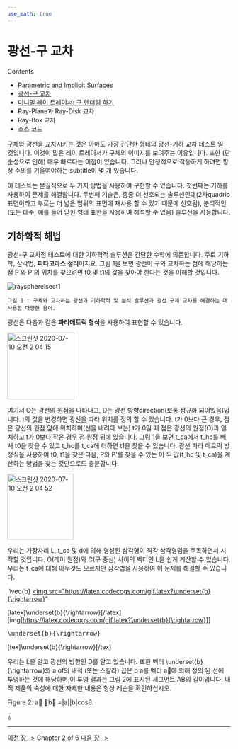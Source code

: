 ```yaml
---
use_math: true
---
```


# 광선-구 교차

Contents
- [Parametric and Implicit Surfaces](rt-A-Minimal-Ray-Tracer)
- [광선-구 교차](rt-광선-구-교차)
- [미니멀 레이 트레이서: 구 렌더링 하기](rt-미니멀레이트레이서)
- Ray-Plane과 Ray-Disk 교차
- Ray-Box 교차
- 소스 코드

구체와 광선을 교차시키는 것은 아마도 가장 간단한 형태의 광선-기하 교차 테스트 일 것입니다.
이것이 많은 레이 트레이서가 구체의 이미지를 보여주는 이유입니다.
또한 (단순성으로 인해) 매우 빠르다는 이점이 있습니다.
그러나 안정적으로 작동하게 하려면 항상 주의를 기울여야하는 subtitle이 몇 개 있습니다.

이 테스트는 본질적으로 두 가지 방법을 사용하여 구현할 수 있습니다.
첫번째는 기하를 사용하여 문제를 해결합니다. 두번째 기술은, 종종 더 선호되는 솔루션인데(2차quadric 표면이라고 부르는 더 넓은 범위의 표면에 재사용 할 수 있기 때문에 선호됨), 분석적인(또는 대수, 예를 들어 닫힌 형태 표현을 사용하여 해석할 수 있음) 솔루션을 사용합니다.

## 기하학적 해법

광선-구 교차점 테스트에 대한 기하학적 솔루션은 간단한 수학에 의존합니다.
주로 기하학, 삼각법, **피타고라스 정리**이지요.
그림 1을 보면 광선이 구와 교차하는 점에 해당하는 점 P 와 P'의 위치를 찾으려면 t0 및 t1의 값을 찾아야 한다는 것을 이해할 것입니다.

![raysphereisect1](https://user-images.githubusercontent.com/53321189/87069125-a1264200-c251-11ea-92d2-752de15aaca1.png)

~~~
그림 1 : 구체와 교차하는 광선과 기하학적 및 분석 솔루션과 광선 구체 교차를 해결하는 데 사용할 다양한 용어.
~~~

광선은 다음과 같은 **파라메트릭 형식**을 사용하여 표현할 수 있습니다.

<img width="151" alt="스크린샷 2020-07-10 오전 2 04 15" src="https://user-images.githubusercontent.com/53321189/87069165-b00cf480-c251-11ea-8af0-3ef25510fcf0.png">

여기서 O는 광선의 원점을 나타내고, D는 광선 방향direction(보통 정규화 되어있음)입니다.
t의 값을 변경하면 광선을 따라 위치를 정의 할 수 있습니다.
t가 0보다 큰 경우, 점은 광선의 원점 앞에 위치하며(선을 내려다 보는)
t가 0일 때 점은 광선의 원점(O)과 일치하고
t가 0보다 작은 경우 점 원점 뒤에 있습니다.
그림 1을 보면 t_ca에서 t_hc를 빼서 t0을 찾을 수 있고 t_hc를 t_ca에 더하면 t1을 찾을 수 있습니다.
광선 파라 메트릭 방정식을 사용하여 t0, t1을 찾은 다음, P와 P'를 찾을 수 있는
이 두 값(t_hc 및 t_ca)을 계산하는 방법을 찾는 것만으로도 충분합니다.

<img width="149" alt="스크린샷 2020-07-10 오전 2 04 52" src="https://user-images.githubusercontent.com/53321189/87069219-c9ae3c00-c251-11ea-8087-270b401a3bc8.png">

우리는 가장자리 L, t_ca 및 d에 의해 형성된 삼각형이 직각 삼각형임을 주목하면서 시작할 것입니다.
O(레이 원점)와 C(구 중심) 사이의 벡터인 L을 쉽게 계산할 수 있습니다.
우리는 t_ca에 대해 아무것도 모르지만 삼각법을 사용하여 이 문제를 해결할 수 있습니다.

	
<math> \vec{a} \underset{b}{\rightarrow} </math>  \vec{b}  <a href="https://www.codecogs.com/eqnedit.php?latex=\underset{b}{\rightarrow}" target="_blank"><img src="https://latex.codecogs.com/gif.latex?\underset{b}{\rightarrow}" 

[latex]\underset{b}{\rightarrow}[/latex]  [img[https://latex.codecogs.com/gif.latex?\underset{b}{\rightarrow}]]

<pre xml:lang="latex">\underset{b}{\rightarrow}</pre> [tex]\underset{b}{\rightarrow}[/tex]



우리는 L을 알고 광선의 방향인 D를 알고 있습니다. 또한 벡터 \underset{b}{\rightarrow}와 a of의 내적 (또는 스칼라) 곱은 b a를 벡터 a⃗에 의해 정의 된 선에 투영하는 것에 해당하며,이 투영 결과는 그림 2에 표시된 세그먼트 AB의 길이입니다. 내적 제품의 속성에 대한 자세한 내용은 형상 레슨을 확인하십시오.

Figure 2: a⃗ ⋅b⃗ =|a||b|cosθ.

<math xmlns="http://www.w3.org/1998/Math/MathML">
  <mrow class="MJX-TeXAtom-ORD">
    <mover>
      <mi>b</mi>
      <mo stretchy="false">&#x2192;<!-- → --></mo>
    </mover>
  </mrow>
</math>

------------------------
[이전 장 ->](rt-A-Minimal-Ray-Tracer)          Chapter 2 of 6         [다음 장 ->](rt-미니멀레이트레이서)
